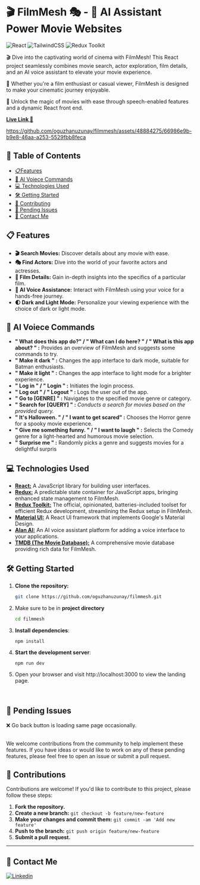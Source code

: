 # 🎬 FilmMesh 🎭 - 🤖 AI Assistant Power Movie Websites 
 ![React](https://img.shields.io/badge/react-%2320232a.svg?style=for-the-badge&logo=react&logoColor=%2361DAFB) ![TailwindCSS](https://img.shields.io/badge/Material_UI-42a5f5.svg?style=for-the-badge&logo=mui&logoColor=white) ![Redux Toolkit](https://img.shields.io/badge/Redux_Toolkit-593d88.svg?style=for-the-badge&logo=redux&logoColor=white)


 🎬 Dive into the captivating world of cinema with FilmMesh! This React project seamlessly combines movie search, actor exploration, film details, and an AI voice assistant to elevate your movie experience. 
 
 🌌 Whether you're a film enthusiast or casual viewer, FilmMesh is designed to make your cinematic journey enjoyable.
 
 🚀 Unlock the magic of movies with ease through speech-enabled features and a dynamic React front end.

[**Live Link 🔗**](https://filmmesh.netlify.app/)



https://github.com/oguzhanuzunay/filmmesh/assets/48884275/66986e9b-b9e8-46aa-a253-5529fbb8feca



## 📄 Table of Contents

- [📋Features](#features)
- [🤖 AI Voiece Commands](#ai-commands)
- [💻 Technologies Used](#technologies-used)
- [🛠️ Getting Started](#getting-started)
- [🤝 Contributing](#contributing)
- [🚧 Pending Issues](#pending-issues)
- [📧 Contact Me](#contact-me)

<h2 id="features">📋 Features </h2>

- **🎬 Search Movies:** Discover details about any movie with ease.
- **🎭 Find Actors:** Dive into the world of your favorite actors and actresses.
- **📜 Film Details:** Gain in-depth insights into the specifics of a particular film.
- **🤖 AI Voice Assistance:** Interact with FilmMesh using your voice for a hands-free journey.
- **🌓 Dark and Light Mode:** Personalize your viewing experience with the choice of dark or light mode.

<h2 id="ai-commands">🤖 AI Voiece Commands </h2>

- **" What does this app do?" / " What can I do here? " / " What is this app about? " :** Provides an overview of FilmMesh and suggests some commands to try.
- **" Make it dark " :** Changes the app interface to dark mode, suitable for Batman enthusiasts.
- **" Make it light " :** Changes the app interface to light mode for a brighter experience.
- **" Log in " / " Login " :** Initiates the login process.
- **" Log out " / " Logout " :** Logs the user out of the app.
- **" Go to [GENRE] " :** Navigates to the specified movie genre or category.
- **" Search for [QUERY] " :** *Conducts a search for movies based on the provided query.*
- **" It's Halloween. " / " I want to get scared" :** Chooses the Horror genre for a spooky movie experience.
- **" Give me something funny. " / " I want to laugh " :** Selects the Comedy genre for a light-hearted and humorous movie selection.
- **" Surprise me " :** Randomly picks a genre and suggests movies for a delightful surpris

<h2 id="technologies-used">💻 Technologies Used </h2>

- **[React:](https://react.dev/)** A JavaScript library for building user interfaces.
- **[Redux:](https://redux.js.org/)** A predictable state container for JavaScript apps, bringing enhanced state management to FilmMesh.
- **[Redux Toolkit:](https://redux-toolkit.js.org/)** The official, opinionated, batteries-included toolset for efficient Redux development, streamlining the Redux setup in FilmMesh.
- **[Material UI:](https://mui.com/)** A React UI framework that implements Google's Material Design.
- **[Alan AI:](https://alan.app/)** An AI voice assistant platform for adding a voice interface to your applications.
- **[TMDB (The Movie Database):](https://developer.themoviedb.org/docs)** A comprehensive movie database providing rich data for FilmMesh.

<h2 id="getting-started">🛠️ Getting Started </h2>

1. **Clone the repository:**

   ```bash
   git clone https://github.com/oguzhanuzunay/filmmesh.git
   ```

2. Make sure to be in **project directory**
   ```bash
   cd filmmesh
   ```
3. **Install dependencies**:
   ```
   npm install
   ```
4. **Start the development server**:
   ```
   npm run dev
   ```
5. Open your browser and visit http://localhost:3000 to view the landing page. 

<br>
<h2 id="pending-issues">🚧 Pending Issues </h2>

❌ Go back button is loading same page occasionally.


<br>
We welcome contributions from the community to help implement these features. If you have ideas or would like to work on any of these pending features, please feel free to open an issue or submit a pull request.

<h2 id="contributing">🤝 Contributions </h2>

Contributions are welcome! If you'd like to contribute to this project, please follow these steps:

1. **Fork the repository.**
2. **Create a new branch:** `git checkout -b feature/new-feature`
3. **Make your changes and commit them:** `git commit -am 'Add new feature'`
4. **Push to the branch:** `git push origin feature/new-feature`
5. **Submit a pull request.**

---

<h2 id="contact-me"> 📧 Contact Me</h3>

[![Linkedin](https://img.shields.io/badge/LinkedIn-Profile-gray?style=for-the-badge&logo=LinkedIn&logoColor=white&labelColor=0077b5)](https://www.linkedin.com/in/oguzhan-uzunay) 
